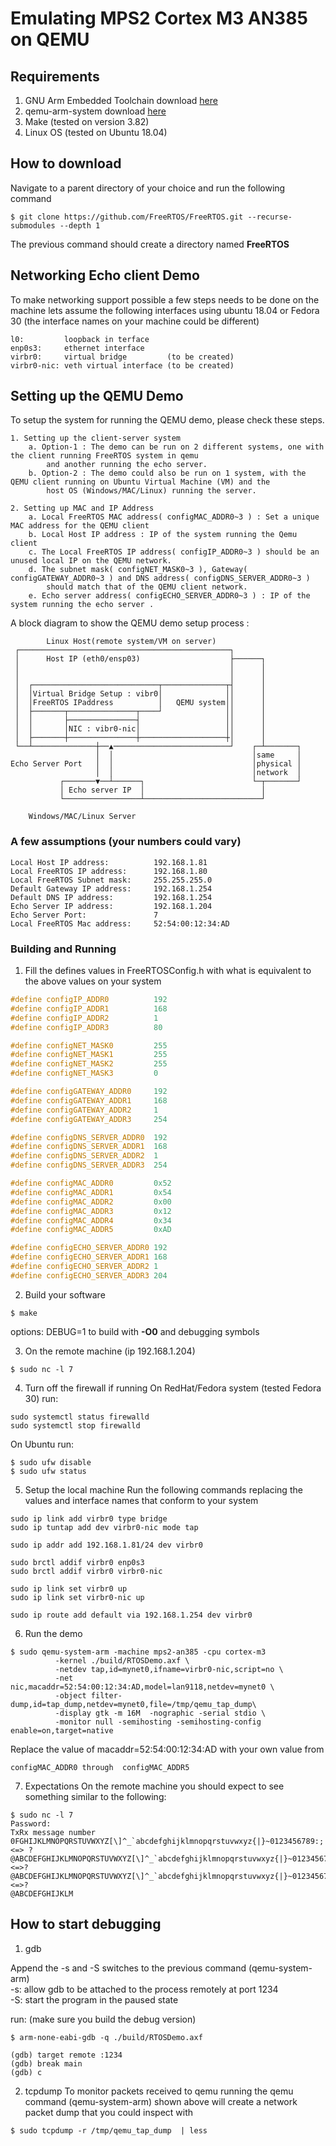 # Emulating MPS2 Cortex M3 AN385 on QEMU

## Requirements
1. GNU Arm Embedded Toolchain download [here](https://developer.arm.com/tools-and-software/open-source-software/developer-tools/gnu-toolchain/gnu-rm/downloads)
3. qemu-arm-system download [here](https://www.qemu.org/download)
2. Make (tested on version 3.82)
4. Linux OS (tested on Ubuntu 18.04)

## How to download
Navigate to a parent directory of your choice and run the following command
```
$ git clone https://github.com/FreeRTOS/FreeRTOS.git --recurse-submodules --depth 1
```
The previous command should create a directory named **FreeRTOS**

## Networking Echo client Demo
To make networking support possible a few steps needs to be done on the machine
lets assume the following interfaces using ubuntu 18.04  or Fedora 30
(the interface names on your machine could be different)
```
l0:         loopback in terface
enp0s3:     ethernet interface
virbr0:     virtual bridge         (to be created)
virbr0-nic: veth virtual interface (to be created)
```
## Setting up the QEMU Demo

To setup the system for running the QEMU demo, please check these steps.
```
1. Setting up the client-server system
    a. Option-1 : The demo can be run on 2 different systems, one with the client running FreeRTOS system in qemu 
        and another running the echo server.
    b. Option-2 : The demo could also be run on 1 system, with the QEMU client running on Ubuntu Virtual Machine (VM) and the 
        host OS (Windows/MAC/Linux) running the server.

2. Setting up MAC and IP Address
    a. Local FreeRTOS MAC address( configMAC_ADDR0~3 ) : Set a unique MAC address for the QEMU client 
    b. Local Host IP address : IP of the system running the Qemu client
    c. The Local FreeRTOS IP address( configIP_ADDR0~3 ) should be an unused local IP on the QEMU network.
    d. The subnet mask( configNET_MASK0~3 ), Gateway( configGATEWAY_ADDR0~3 ) and DNS address( configDNS_SERVER_ADDR0~3 ) 
        should match that of the QEMU client network.
    e. Echo server address( configECHO_SERVER_ADDR0~3 ) : IP of the system running the echo server .
```
A block diagram to show the QEMU demo setup process :

```
        Linux Host(remote system/VM on server)
 ┌───────────────────────────────────────────────┐
 │      Host IP (eth0/ensp03)                    ├──────┐
 │                                               │      │
 │                                               │      │
 │  ┌────────────────────────────┬──────────────┬┤      │
 │  │Virtual Bridge Setup : vibr0│              ││      │
 │  │FreeRTOS IPaddress          │   QEMU system││      │
 │  ├───────┬───────────────┬────┘              ││      │
 │  │       ├───────────────┤                   ││      │
 │  │       │NIC : vibr0-nic│                   ││      │
 │  ├───────┼───────────────┼───────────────────┼│      │
 └──┴──────────────┼──▲──────────────────────────┘    ┌─┴───────┐
                   │  │                               │same     │
Echo Server Port   │  │                               │physical │
                   │  │                               │network  │
           ┌───────▼──┴──────┐                        └─┬───────┘
           │ Echo server IP  │                          │
           └─────────────────┴──────────────────────────┘

    Windows/MAC/Linux Server
```
### A few assumptions (your numbers could vary)
```
Local Host IP address:          192.168.1.81
Local FreeRTOS IP address:      192.168.1.80
Local FreeRTOS Subnet mask:     255.255.255.0
Default Gateway IP address:     192.168.1.254
Default DNS IP address:         192.168.1.254
Echo Server IP address:         192.168.1.204
Echo Server Port:               7
Local FreeRTOS Mac address:     52:54:00:12:34:AD
```

### Building and Running

1. Fill the defines values in FreeRTOSConfig.h with what is equivalent to the
   above values on your system
```c
#define configIP_ADDR0          192
#define configIP_ADDR1          168
#define configIP_ADDR2          1
#define configIP_ADDR3          80

#define configNET_MASK0         255
#define configNET_MASK1         255
#define configNET_MASK2         255
#define configNET_MASK3         0

#define configGATEWAY_ADDR0     192
#define configGATEWAY_ADDR1     168
#define configGATEWAY_ADDR2     1
#define configGATEWAY_ADDR3     254

#define configDNS_SERVER_ADDR0  192
#define configDNS_SERVER_ADDR1  168
#define configDNS_SERVER_ADDR2  1
#define configDNS_SERVER_ADDR3  254

#define configMAC_ADDR0         0x52
#define configMAC_ADDR1         0x54
#define configMAC_ADDR2         0x00
#define configMAC_ADDR3         0x12
#define configMAC_ADDR4         0x34
#define configMAC_ADDR5         0xAD

#define configECHO_SERVER_ADDR0 192
#define configECHO_SERVER_ADDR1 168
#define configECHO_SERVER_ADDR2 1
#define configECHO_SERVER_ADDR3 204
```

2.  Build your software
```
$ make
```
options: DEBUG=1 to build with **-O0** and debugging symbols

3. On the remote machine  (ip 192.168.1.204)
```
$ sudo nc -l 7
```
4. Turn off the firewall if running
On RedHat/Fedora system (tested Fedora 30) run:
```
sudo systemctl status firewalld
sudo systemctl stop firewalld
```
On Ubuntu run:
```
$ sudo ufw disable
$ sudo ufw status
```
5. Setup the local machine
Run the following commands replacing the values and interface names
that conform to your system
```
sudo ip link add virbr0 type bridge
sudo ip tuntap add dev virbr0-nic mode tap

sudo ip addr add 192.168.1.81/24 dev virbr0

sudo brctl addif virbr0 enp0s3
sudo brctl addif virbr0 virbr0-nic

sudo ip link set virbr0 up
sudo ip link set virbr0-nic up

sudo ip route add default via 192.168.1.254 dev virbr0
```

6. Run the demo
```
$ sudo qemu-system-arm -machine mps2-an385 -cpu cortex-m3 
          -kernel ./build/RTOSDemo.axf \
          -netdev tap,id=mynet0,ifname=virbr0-nic,script=no \
          -net nic,macaddr=52:54:00:12:34:AD,model=lan9118,netdev=mynet0 \
          -object filter-dump,id=tap_dump,netdev=mynet0,file=/tmp/qemu_tap_dump\
          -display gtk -m 16M  -nographic -serial stdio \
          -monitor null -semihosting -semihosting-config enable=on,target=native 
```
Replace the value of macaddr=52:54:00:12:34:AD with your own value from
```
configMAC_ADDR0 through  configMAC_ADDR5
```

7. Expectations
On the remote machine you should expect to see something similar to the
following:
```
$ sudo nc -l 7
Password:
TxRx message number
0FGHIJKLMNOPQRSTUVWXYZ[\]^_`abcdefghijklmnopqrstuvwxyz{|}~0123456789:;<=> ?
@ABCDEFGHIJKLMNOPQRSTUVWXYZ[\]^_`abcdefghijklmnopqrstuvwxyz{|}~0123456789:;<=>?
@ABCDEFGHIJKLMNOPQRSTUVWXYZ[\]^_`abcdefghijklmnopqrstuvwxyz{|}~0123456789:;<=>?
@ABCDEFGHIJKLM
```

## How to start debugging
1. gdb
<P>
Append the -s and -S switches to the previous command (qemu-system-arm)<br>
-s: allow gdb to be attached to the process remotely at port 1234 <br>
-S: start the program in the paused state <br>

run: (make sure you build the debug version)
```
$ arm-none-eabi-gdb -q ./build/RTOSDemo.axf

(gdb) target remote :1234
(gdb) break main
(gdb) c
```

2. tcpdump
To monitor packets received to qemu running the qemu command (qemu-system-arm)
    shown above will create a network packet dump that you could inspect with

```
$ sudo tcpdump -r /tmp/qemu_tap_dump  | less
```

